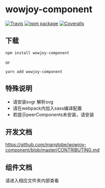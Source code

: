 # wowjoy-component

[![Travis][build-badge]][build]
[![npm package][npm-badge]][npm]
[![Coveralls][coveralls-badge]][coveralls]

## 下载
```
npm install wowjoy-component
```
or
```
yarn add wowjoy-component
```
## 特殊说明
- 请安装svgr 解析svg
- 请在webpack内加入sass编译配置
- 若提示peerComponents未安装，请安装


## 开发文档
https://github.com/manglobe/wowjoy-component/blob/master/CONTRIBUTING.md


## 组件文档

请进入相应文件夹内部查看

[build-badge]: https://img.shields.io/travis/user/repo/master.png?style=flat-square
[build]: https://travis-ci.org/user/repo 

[npm-badge]: https://img.shields.io/npm/v/wowjoy-component.png?style=flat-square
[npm]: https://www.npmjs.org/package/wowjoy-component

[coveralls-badge]: https://img.shields.io/coveralls/user/repo/master.png?style=flat-square
[coveralls]: https://coveralls.io/github/user/repo
